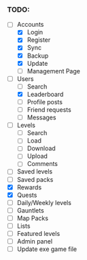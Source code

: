 ### TODO:

- [ ] Accounts
	- [x] Login
	- [x] Register
	- [x] Sync
	- [x] Backup
    - [x] Update
	- [ ] Management Page
- [ ] Users
    - [ ] Search
    - [x] Leaderboard
    - [ ] Profile posts
    - [ ] Friend requests
    - [ ] Messages
- [ ] Levels
    - [ ] Search
    - [ ] Load
    - [ ] Download
    - [ ] Upload
    - [ ] Comments
- [ ] Saved levels
- [ ] Saved packs
- [x] Rewards
- [x] Quests
- [ ] Daily/Weekly levels
- [ ] Gauntlets
- [ ] Map Packs
- [ ] Lists
- [ ] Featured levels
- [ ] Admin panel
- [ ] Update exe game file
